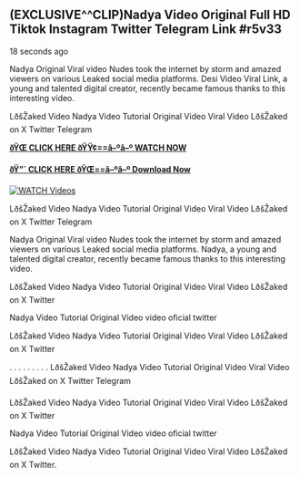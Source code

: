 ## (EXCLUSIVE^^CLIP)Nadya Video Original Full HD Tiktok Instagram Twitter Telegram Link #r5v33

18 seconds ago

Nadya Original Viral video Nudes took the internet by storm and amazed viewers on various Leaked social media platforms. Desi Video Viral Link, a young and talented digital creator, recently became famous thanks to this interesting video.

LðšŽaked Video Nadya Video Tutorial Original Video Viral Video LðšŽaked on X Twitter Telegram

**[ðŸŒ CLICK HERE ðŸŸ¢==â–ºâ–º WATCH NOW](https://clips-mediaa.blogspot.com/2025/02/video-viral-download.html)**

**[ðŸ”´ CLICK HERE ðŸŒ==â–ºâ–º Download Now](https://clips-mediaa.blogspot.com/2025/02/video-viral-download.html)**

[![WATCH Videos](https://i.imgur.com/dJHk4Zq.gif)](https://clips-mediaa.blogspot.com/2025/02/video-viral-download.html)

LðšŽaked Video Nadya Video Tutorial Original Video Viral Video LðšŽaked on X Twitter Telegram

Nadya Original Viral video Nudes took the internet by storm and amazed viewers on various Leaked social media platforms. Nadya, a young and talented digital creator, recently became famous thanks to this interesting video.

LðšŽaked Video Nadya Video Tutorial Original Video Viral Video LðšŽaked on X Twitter

Nadya Video Tutorial Original Video video oficial twitter

LðšŽaked Video Nadya Video Tutorial Original Video Viral Video LðšŽaked on X Twitter

. . . . . . . . . LðšŽaked Video Nadya Video Tutorial Original Video Viral Video LðšŽaked on X Twitter Telegram

LðšŽaked Video Nadya Video Tutorial Original Video Viral Video LðšŽaked on X Twitter

Nadya Video Tutorial Original Video video oficial twitter

LðšŽaked Video Nadya Video Tutorial Original Video Viral Video LðšŽaked on X Twitter.